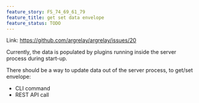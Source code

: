 ```yaml
---
feature_story: FS_74_69_61_79
feature_title: get set data envelope
feature_status: TODO
---
```


Link: https://github.com/argrelay/argrelay/issues/20

Currently, the data is populated by plugins running inside the server process during start-up.

There should be a way to update data out of the server process, to get/set envelope:
*   CLI command
*   REST API call

